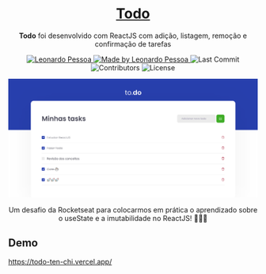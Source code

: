 <h1 align="center">
  <a href="https://todo-ten-chi.vercel.app/" target="_blank">
    Todo
  </a>
</h1>

<p align="center"><b>Todo</b> foi desenvolvido com ReactJS com adição, listagem, remoção e confirmação de tarefas</p>

<p align="center">
   <a href="https://www.linkedin.com/in/leonardo-pessoa-5733121b5/">
      <img alt="Leonardo Pessoa" src="https://img.shields.io/badge/-Leonardo Pessoa-4e5acf?style=flat&logo=Linkedin&logoColor=white" />
   </a>
  
  <a href="https://github.com/LeonardoPess">
    <img alt="Made by Leonardo Pessoa" src="https://img.shields.io/badge/made%20by-Leonardo%20Pessoa-5965e0">
  </a>

  <img alt="Last Commit" src="https://img.shields.io/github/last-commit/LeonardoPess/todo?color=rgb(89,101,224)%22">

  <img alt="Contributors" src="https://img.shields.io/github/contributors/LeonardoPess/todo?color=rgb(89,101,224)">

  <img alt="License" src="https://img.shields.io/badge/license-MIT-%2304D361?color=rgb(89,101,224)">
</p>

<p align="center">
  <img src="todo-img.png">
</p>

<p align="center">Um desafio da Rocketseat para colocarmos em prática o aprendizado sobre o useState e a imutabilidade no ReactJS! 🚀🚀🚀</p>

## Demo
https://todo-ten-chi.vercel.app/
